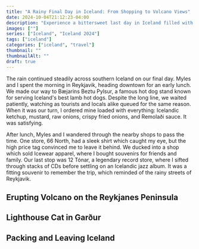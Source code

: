 ```yaml
---
title: "A Rainy Final Day in Iceland: From Shopping to Volcano Views"
date: 2024-10-04T21:12:23-04:00
description: "Experience a bittersweet last day in Iceland filled with rain-soaked shopping in Reykjavík, a glimpse of the erupting volcano on the Reykjanes Peninsula, and a charming lighthouse cat in Garður. Discover how to make the most of a gray day before your departure."
images: [""]
series: ["Iceland", "Iceland 2024"]
tags: ["iceland"]
categories: ["iceland", "travel"]
thumbnail: ""
thumbnailAlt: ""
draft: true
---
```


The rain continued steadily across southern Iceland on our final day. Myles and I spent the morning in Reykjavik, heading downtown for an early lunch. We made our way to Bæjarins Beztu Pylsur, a famous hot dog stand known for serving Iceland's best lamb hot dogs. Despite the long line, we waited patiently, watching as tourists and locals alike queued for the same reason. When it was our turn, I ordered mine loaded with everything: Icelandic ketchup, mustard, raw onions, crispy fried onions, and Remolaði sauce. It was satisfying.

After lunch, Myles and I wandered through the nearby shops to pass the time. One store, 66 North, had a sleek shirt which caught my eye, but the high price tag convinced me to leave it behind. We ducked into a shop which sold Icewear apparel, where I bought souvenirs for friends and family. Our last stop was 12 Tónar, a legendary record store, where I sifted through stacks of CDs before settling on an Icelandic jazz album. It was a fitting souvenir to remember the trip, which reminded of the rainy streets of Reykjavik.

## Erupting Volcano on the Reykjanes Peninsula

## Lighthouse Cat in Garður

## Packing and Leaving Iceland
